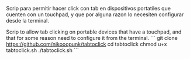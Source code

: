 Scrip para permitir hacer click con tab en dispositivos portatiles que cuenten con un touchpad, y que por alguna razon lo necesiten configurar desde la terminal.

Scrip to allow tab clicking on portable devices that have a touchpad, and that for some reason need to configure it from the terminal.
´´´
git clone https://github.com/nikooopunk/tabtoclick
cd tabtoclick
chmod u+x tabtoclick.sh
./tabtoclick.sh
´´´
